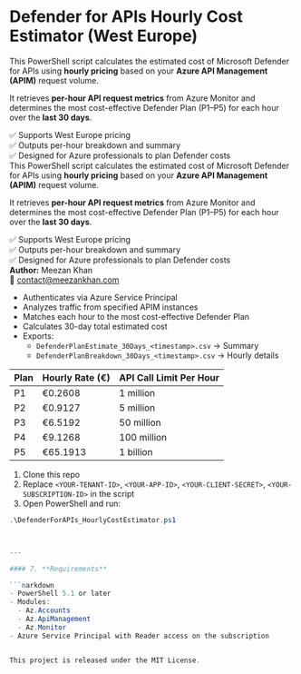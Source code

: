 # Defender for APIs Hourly Cost Estimator (West Europe)
This PowerShell script calculates the estimated cost of Microsoft Defender for APIs 
using **hourly pricing** based on your **Azure API Management (APIM)** request volume.

It retrieves **per-hour API request metrics** from Azure Monitor and determines the 
most cost-effective Defender Plan (P1–P5) for each hour over the **last 30 days**.

✅ Supports West Europe pricing  
✅ Outputs per-hour breakdown and summary  
✅ Designed for Azure professionals to plan Defender costs  
This PowerShell script calculates the estimated cost of Microsoft Defender for APIs 
using **hourly pricing** based on your **Azure API Management (APIM)** request volume.

It retrieves **per-hour API request metrics** from Azure Monitor and determines the 
most cost-effective Defender Plan (P1–P5) for each hour over the **last 30 days**.

✅ Supports West Europe pricing  
✅ Outputs per-hour breakdown and summary  
✅ Designed for Azure professionals to plan Defender costs  
**Author:** Meezan Khan  
📧 [contact@meezankhan.com](mailto:contact@meezankhan.com)
- Authenticates via Azure Service Principal
- Analyzes traffic from specified APIM instances
- Matches each hour to the most cost-effective Defender Plan
- Calculates 30-day total estimated cost
- Exports:
  - `DefenderPlanEstimate_30Days_<timestamp>.csv` → Summary
  - `DefenderPlanBreakdown_30Days_<timestamp>.csv` → Hourly details


| Plan | Hourly Rate (€) | API Call Limit Per Hour |
|------|------------------|--------------------------|
| P1   | €0.2608          | 1 million                |
| P2   | €0.9127          | 5 million                |
| P3   | €6.5192          | 50 million               |
| P4   | €9.1268          | 100 million              |
| P5   | €65.1913         | 1 billion                |


1. Clone this repo
2. Replace `<YOUR-TENANT-ID>`, `<YOUR-APP-ID>`, `<YOUR-CLIENT-SECRET>`, `<YOUR-SUBSCRIPTION-ID>` in the script
3. Open PowerShell and run:

```powershell
.\DefenderForAPIs_HourlyCostEstimator.ps1



---

#### 7. **Requirements**

```markdown
- PowerShell 5.1 or later
- Modules:
  - Az.Accounts
  - Az.ApiManagement
  - Az.Monitor
- Azure Service Principal with Reader access on the subscription


This project is released under the MIT License.
